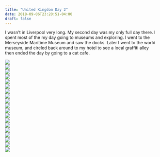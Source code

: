 ```yaml
---
title: "United Kingdom Day 2"
date: 2018-09-06T23:20:51-04:00
draft: false
---
```

<link href="/styles/common.css" rel="stylesheet">

<div class="content-shadow-container center-title-container">
    <p>I wasn't in Liverpool very long. My second day was my only full day there. I spent most of the my day going to museums and exploring. I went to the Merseyside Maritime Museum and saw the docks. Later I went to the world museum, and circled back around to my hotel to see a local graffiti alley then ended the day by going to a cat cafe.</p>
</div>

<div class="content-shadow-container">
    <img src="https://imagizer.imageshack.com/v2/640x480q90/921/k5GRMN.jpg"/>
</div>

<div class="content-shadow-container">
    <img src="https://imagizer.imageshack.com/v2/640x480q90/922/7EiFh2.jpg"/>
</div>

<div class="content-shadow-container">
    <img src="https://imagizer.imageshack.com/v2/640x480q90/921/ATDBQj.jpg"/>
</div>

<div class="content-shadow-container">
    <img src="https://imagizer.imageshack.com/v2/640x480q90/921/PEpIxU.jpg"/>
</div>

<div class="content-shadow-container">
    <img src="https://imagizer.imageshack.com/v2/640x480q90/924/bIZMyg.jpg"/>
</div>

<div class="content-shadow-container">
    <img src="https://imagizer.imageshack.com/v2/640x480q90/923/G1hh4n.jpg"/>
</div>

<div class="content-shadow-container">
    <img src="https://imagizer.imageshack.com/v2/640x480q90/922/Tk6akA.jpg"/>
</div>

<div class="content-shadow-container">
    <img src="https://imagizer.imageshack.com/v2/640x480q90/922/m5K1FG.jpg"/>
</div>

<div class="content-shadow-container">
    <img src="https://imagizer.imageshack.com/v2/640x480q90/922/Ay65NT.jpg"/>
</div>

<div class="content-shadow-container">
    <img src="https://imagizer.imageshack.com/v2/640x480q90/924/O23E61.jpg"/>
</div>

<div class="content-long-shadow-container">
    <img src="https://imagizer.imageshack.com/v2/640x480q90/921/bzDnwx.jpg"/>
</div>

<div class="content-long-shadow-container">
    <img src="https://imagizer.imageshack.com/v2/640x480q90/922/tKax6E.jpg"/>
</div>

<div class="content-long-shadow-container">
    <img src="https://imagizer.imageshack.com/v2/640x480q90/922/7tFpD9.jpg"/>
</div>

<div class="content-shadow-container">
    <img src="https://imagizer.imageshack.com/v2/640x480q90/922/LTgddz.jpg"/>
</div>

<div class="content-long-shadow-container">
    <img src="https://imagizer.imageshack.com/v2/640x480q90/922/yoqyct.jpg"/>
</div>

<div class="content-long-shadow-container">
    <img src="https://imagizer.imageshack.com/v2/640x480q90/921/8xwRYV.jpg"/>
</div>

<div class="content-shadow-container">
    <img src="https://imagizer.imageshack.com/v2/640x480q90/921/wAV45I.jpg"/>
</div>

<div class="content-shadow-container">
    <img src="https://imagizer.imageshack.com/v2/640x480q90/922/BQpscA.jpg"/>
</div>

<div class="content-long-shadow-container">
    <img src="https://imagizer.imageshack.com/v2/640x480q90/922/ytuSa2.jpg"/>
</div>